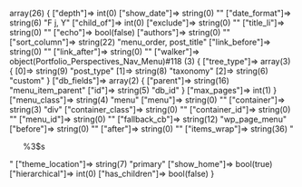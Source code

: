 
array(26) {
  ["depth"]=>
  int(0)
  ["show_date"]=>
  string(0) ""
  ["date_format"]=>
  string(6) "F j, Y"
  ["child_of"]=>
  int(0)
  ["exclude"]=>
  string(0) ""
  ["title_li"]=>
  string(0) ""
  ["echo"]=>
  bool(false)
  ["authors"]=>
  string(0) ""
  ["sort_column"]=>
  string(22) "menu_order, post_title"
  ["link_before"]=>
  string(0) ""
  ["link_after"]=>
  string(0) ""
  ["walker"]=>
  object(Portfolio_Perspectives_Nav_Menu)#118 (3) {
    ["tree_type"]=>
    array(3) {
      [0]=>
      string(9) "post_type"
      [1]=>
      string(8) "taxonomy"
      [2]=>
      string(6) "custom"
    }
    ["db_fields"]=>
    array(2) {
      ["parent"]=>
      string(16) "menu_item_parent"
      ["id"]=>
      string(5) "db_id"
    }
    ["max_pages"]=>
    int(1)
  }
  ["menu_class"]=>
  string(4) "menu"
  ["menu"]=>
  string(0) ""
  ["container"]=>
  string(3) "div"
  ["container_class"]=>
  string(0) ""
  ["container_id"]=>
  string(0) ""
  ["menu_id"]=>
  string(0) ""
  ["fallback_cb"]=>
  string(12) "wp_page_menu"
  ["before"]=>
  string(0) ""
  ["after"]=>
  string(0) ""
  ["items_wrap"]=>
  string(36) "<ul id="%1$s" class="%2$s">%3$s</ul>"
  ["theme_location"]=>
  string(7) "primary"
  ["show_home"]=>
  bool(true)
  ["hierarchical"]=>
  int(0)
  ["has_children"]=>
  bool(false)
}